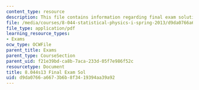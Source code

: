 ```yaml
---
content_type: resource
description: This file contains information regarding final exam solution.
file: /media/courses/8-044-statistical-physics-i-spring-2013/d9da0766a6673b6b8f3419394aa39a92_MIT8_044S13_Final_s.pdf
file_type: application/pdf
learning_resource_types:
- Exams
ocw_type: OCWFile
parent_title: Exams
parent_type: CourseSection
parent_uid: f21e39bd-ca8b-7aca-233d-05f7e986f52c
resourcetype: Document
title: 8.044s13 Final Exam Sol
uid: d9da0766-a667-3b6b-8f34-19394aa39a92
---
```

